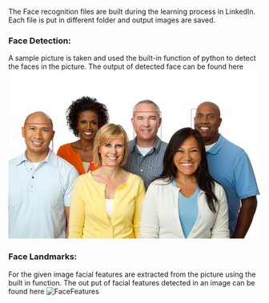 The Face recognition files are built during the learning process in LinkedIn. Each file is put in different folder and output images are saved.

### Face Detection: 
A sample picture is taken and used the built-in function of python to detect the faces in the picture. The output of detected face can be found here ![FaceDetected](./Face_Detection/FaceDetected.jpg)

### Face Landmarks:
For the given image facial features are extracted from the picture using the built in function. The out put of facial features detected in an image can be found here ![FaceFeatures](./Face_Landmarks/FacialFeatures.jpg')